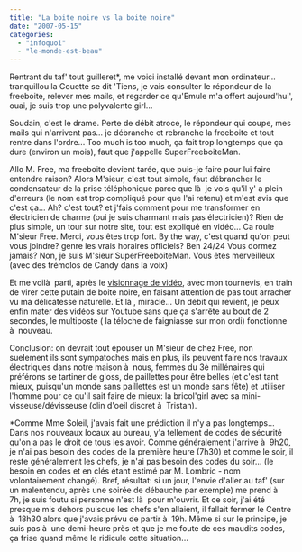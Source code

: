 ```yaml
---
title: "La boite noire vs la boite noire"
date: "2007-05-15"
categories: 
  - "infoquoi"
  - "le-monde-est-beau"
---
```


Rentrant du taf' tout guilleret\*, me voici installé devant mon ordinateur... tranquillou la Couette se dit 'Tiens, je vais consulter le répondeur de la freeboite, relever mes mails, et regarder ce qu'Emule m'a offert aujourd'hui', ouai, je suis trop une polyvalente girl...

Soudain, c'est le drame. Perte de débit atroce, le répondeur qui coupe, mes mails qui n'arrivent pas... je débranche et rebranche la freeboite et tout rentre dans l'ordre... Too much is too much, ça fait trop longtemps que ça dure (environ un mois), faut que j'appelle SuperFreeboiteMan.

Allo M. Free, ma freeboite devient tarée, que puis-je faire pour lui faire entendre raison? Alors M'sieur, c'est tout simple, faut débrancher le condensateur de la prise téléphonique parce que là  je vois qu'il y' a plein d'erreurs (le nom est trop compliqué pour que l'ai retenu) et m'est avis que c'est ça... Ah? c'est tout? et j'fais comment pour me transformer en électricien de charme (oui je suis charmant mais pas électricien)? Rien de plus simple, un tour sur notre site, tout est expliqué en vidéo... Ca roule M'sieur Free. Merci, vous êtes trop fort. By the way, c'est quand qu'on peut vous joindre? genre les vrais horaires officiels? Ben 24/24 Vous dormez jamais? Non, je suis M'sieur SuperFreeboiteMan. Vous êtes merveilleux (avec des trémolos de Candy dans la voix)

Et me voilà  parti, après le [visionnage de vidéo](http://www.assistancefree.fr/v1/faq/?forfait=fhd&rac=242/232), avec mon tournevis, en train de virer cette putain de boite noire, en faisant attention de pas tout arracher vu ma délicatesse naturelle. Et là , miracle... Un débit qui revient, je peux enfin mater des vidéos sur Youtube sans que ça s'arrête au bout de 2 secondes, le multiposte ( la téloche de faigniasse sur mon ordi) fonctionne à  nouveau.

Conclusion: on devrait tout épouser un M'sieur de chez Free, non suelement ils sont sympatoches mais en plus, ils peuvent faire nos travaux électriques dans notre maison à  nous, femmes du 3è millénaires qui préférons se tartiner de gloss, de paillettes pour être belles (et c'est tant mieux, puisqu'un monde sans paillettes est un monde sans fête) et utiliser l'homme pour ce qu'il sait faire de mieux: la bricol'girl avec sa mini-visseuse/dévisseuse (clin d'oeil discret à  Tristan).

\*Comme Mme Soleil, j'avais fait une prédiction il n'y a pas longtemps... Dans nos nouveaux locaux au bureau, y'a tellement de codes de sécurité qu'on a pas le droit de tous les avoir. Comme généralement j'arrive à  9h20, je n'ai pas besoin des codes de la première heure (7h30) et comme le soir, il reste généralement les chefs, je n'ai pas besoin des codes du soir... (le besoin en codes et en clés étant estimé par M. Lombric - nom volontairement changé). Bref, résultat: si un jour, l'envie d'aller au taf' (sur un malentendu, après une soirée de débauche par exemple) me prend à  7h, je suis foutu si personne n'est là  pour m'ouvrir. Et ce soir, j'ai été presque mis dehors puisque les chefs s'en allaient, il fallait fermer le Centre à  18h30 alors que j'avais prévu de partir à  19h. Même si sur le principe, je suis pas à  une demi-heure près et que je me foute de ces maudits codes, ça frise quand même le ridicule cette situation...
